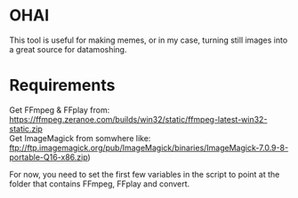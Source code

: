 # OHAI
This tool is useful for making memes, or in my case, turning still images into a great source for datamoshing.


# Requirements
Get FFmpeg & FFplay from: https://ffmpeg.zeranoe.com/builds/win32/static/ffmpeg-latest-win32-static.zip                          
Get ImageMagick from somwhere like:                                                                   
ftp://ftp.imagemagick.org/pub/ImageMagick/binaries/ImageMagick-7.0.9-8-portable-Q16-x86.zip)

For now, you need to set the first few variables in the script to point at the folder that contains FFmpeg, FFplay and convert.
